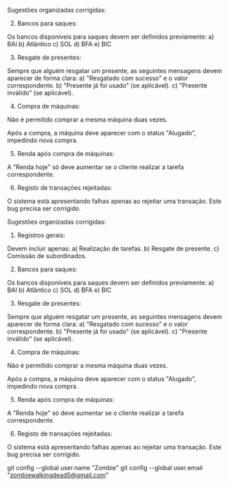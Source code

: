 Sugestões organizadas corrigidas:


2. Bancos para saques:

Os bancos disponíveis para saques devem ser definidos previamente:
a) BAI
b) Atlântico
c) SOL
d) BFA
e) BIC



3. Resgate de presentes:

Sempre que alguém resgatar um presente, as seguintes mensagens devem aparecer de forma clara:
a) "Resgatado com sucesso" e o valor correspondente.
b) "Presente já foi usado" (se aplicável).
c) "Presente inválido" (se aplicável).



4. Compra de máquinas:

Não é permitido comprar a mesma máquina duas vezes.

Após a compra, a máquina deve aparecer com o status "Alugado", impedindo nova compra.



5. Renda após compra de máquinas:

A "Renda hoje" só deve aumentar se o cliente realizar a tarefa correspondente.



6. Registo de transações rejeitadas:

O sistema está apresentando falhas apenas ao rejeitar uma transação. Este bug precisa ser corrigido.

Sugestões organizadas corrigidas:

1. Registros gerais:

Devem incluir apenas:
a) Realização de tarefas.
b) Resgate de presente.
c) Comissão de subordinados.



2. Bancos para saques:

Os bancos disponíveis para saques devem ser definidos previamente:
a) BAI
b) Atlântico
c) SOL
d) BFA
e) BIC



3. Resgate de presentes:

Sempre que alguém resgatar um presente, as seguintes mensagens devem aparecer de forma clara:
a) "Resgatado com sucesso" e o valor correspondente.
b) "Presente já foi usado" (se aplicável).
c) "Presente inválido" (se aplicável).



4. Compra de máquinas:

Não é permitido comprar a mesma máquina duas vezes.

Após a compra, a máquina deve aparecer com o status "Alugado", impedindo nova compra.



5. Renda após compra de máquinas:

A "Renda hoje" só deve aumentar se o cliente realizar a tarefa correspondente.



6. Registo de transações rejeitadas:

O sistema está apresentando falhas apenas ao rejeitar uma transação. Este bug precisa ser corrigido.

git config --global user.name "Zombie"
git config --global user.email "zombiewalkingdead5@gmail.com"


